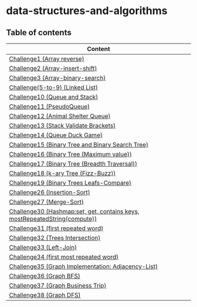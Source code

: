 # data-structures-and-algorithms

## Table of contents

| Content                                                                                      |
|----------------------------------------------------------------------------------------------|
| [Challenge1 (Array reverse)](CC1/README.md)                                                  |
| [Challenge2 (Array-insert-shift)](CC2/README.md)                                             |
| [Challenge3 (Array-binary-search)](CC3/README.md)                                            |
| [Challenge(5-to-9) (Linked List)](CC5/README.md)                                             |
| [Challenge10 (Queue and Stack)](CC10/README.md)                                              |
| [Challenge11 (PseudoQueue)](CC11/README.md)                                                  |
| [Challenge12 (Animal Shelter Queue)](CC12/README.md)                                         |
| [Challenge13 (Stack Validate Brackets)](CC13/README.md)                                      |
| [Challenge14 (Queue Duck Game)](CC14/README.md)                                              |
| [Challenge15 (Binary Tree and Binary Search Tree)](CC15/README.md)                           |
| [Challenge16 (Binary Tree (Maximum value))](CC16/README.md)                                  |
| [Challenge17 (Binary Tree (Breadth Traversal))](CC17/README.md)                              |
| [Challenge18 (k-ary Tree (Fizz-Buzz))](CC18/README.md)                                       |
| [Challenge19 (Binary Trees Leafs-Compare)](CC19/README.md)                                   |
| [Challenge26 (Insertion-Sort)](CC26/README.md)                                               |
| [Challenge27 (Merge-Sort)](CC27/README.md)                                                   |
| [Challenge30 (Hashmap:set, get, contains keys, mostRepeatedString(compute))](CC30/README.md) |
| [Challenge31 (first repeated word)](CC31/README.md)                                          |
| [Challenge32 (Trees Intersection)](CC32/README.md)                                           |
| [Challenge33 (Left-Join)](CC33/README.md)                                                    |
| [Challenge34 (first most repeated word)](CC34/README.md)                                     |
| [Challenge35 (Graph Implementation: Adjacency-List)](CC35/README.md)                         |
| [Challenge36 (Graph BFS)](CC35/README.md)                                                    |
| [Challenge37 (Graph Business Trip)](CC35/README.md)                                          |
| [Challenge38 (Graph DFS)](CC35/README.md)                                                    |








       








